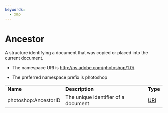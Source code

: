 ```yaml
---
keywords:
  - xmp
---
```


# Ancestor

A structure identifying a document that was copied or placed into the current document.

- The namespace URI is http://ns.adobe.com/photoshop/1.0/

- The preferred namespace prefix is photoshop

|    |           |    |
|----|-----------|----|
|**Name**|**Description**|**Type**|
|photoshop:AncestorID|The unique identifier of a document  |[URI](./CoreProperties.md#uri)|
